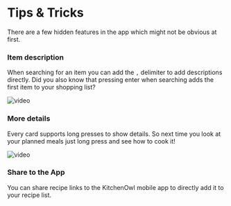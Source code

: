 # Tips & Tricks

There are a few hidden features in the app which might not be obvious at first.

### Item description

When searching for an item you can add the `,` delimiter to add descriptions directly.
Did you also know that pressing enter when searching adds the first item to your shopping list?

![video](img/screenshots/description.gif)

### More details

Every card supports long presses to show details. So next time you look at your planned meals just long press and see how to cook it!

![video](img/screenshots/more-info.gif)

### Share to the App

You can share recipe links to the KitchenOwl mobile app to directly add it to your recipe list.
